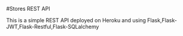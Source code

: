 #Stores REST API

This is a simple REST API deployed on Heroku and using Flask,Flask-JWT,Flask-Restful,Flask-SQLalchemy
